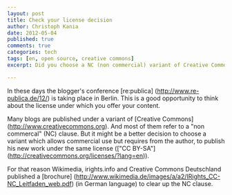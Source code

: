```yaml
---
layout: post
title: Check your license decision
author: Christoph Kania
date: 2012-05-04
published: true
comments: true
categories: tech
tags: [en, open source, creative commons]
excerpt: Did you choose a NC (non commercial) variant of Creative Commons? It might be good to consider this.

---
```

In these days the blogger's conference [re:publica] (http://www.re-publica.de/12/) is taking place in Berlin. This is a good opportunity to think about the license under which you offer your content.

Many blogs are published under a variant of [Creative Commons] (http://www.creativecommons.org). And most of them refer to a "non commercal" (NC) clause. But it might be a better decision to choose a variant which allows commercial use but requires from the author, to publish his new work under the same license (["CC BY-SA"] (http://creativecommons.org/licenses/?lang=en)).

For that reason Wikimedia, irights.info and Creative Commons Deutschland published a [brochure] (http://www.wikimedia.de/images/a/a2/IRights_CC-NC_Leitfaden_web.pdf) (in German language) to clear up the NC clause.
